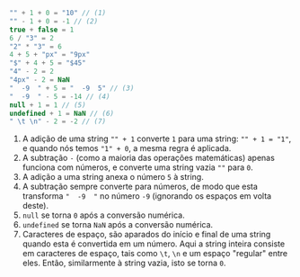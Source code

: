 
```js no-beautify
"" + 1 + 0 = "10" // (1)
"" - 1 + 0 = -1 // (2)
true + false = 1
6 / "3" = 2
"2" * "3" = 6
4 + 5 + "px" = "9px"
"$" + 4 + 5 = "$45"
"4" - 2 = 2
"4px" - 2 = NaN
"  -9  " + 5 = "  -9  5" // (3)
"  -9  " - 5 = -14 // (4)
null + 1 = 1 // (5)
undefined + 1 = NaN // (6)
" \t \n" - 2 = -2 // (7)
```

1. A adição de uma string `"" + 1` converte `1` para uma string: `"" + 1 = "1"`, e quando nós temos `"1" + 0`, a mesma regra é aplicada.
2. A subtração `-` (como a maioria das operações matemáticas) apenas funciona com números, e converte uma string vazia `""` para `0`.
3. A adição a uma string anexa o número `5` à string.
4. A subtração sempre converte para números, de modo que esta transforma `"  -9  "` no número `-9` (ignorando os espaços em volta deste).
5. `null` se torna `0` após a conversão numérica.
6. `undefined` se torna `NaN` após a conversão numérica.
7. Caracteres de espaço, são aparados do início e final de uma string quando esta é convertida em um número. Aqui a string inteira consiste em caracteres de espaço, tais como `\t`, `\n` e um espaço "regular" entre eles. Então, similarmente à string vazia, isto se torna `0`.
